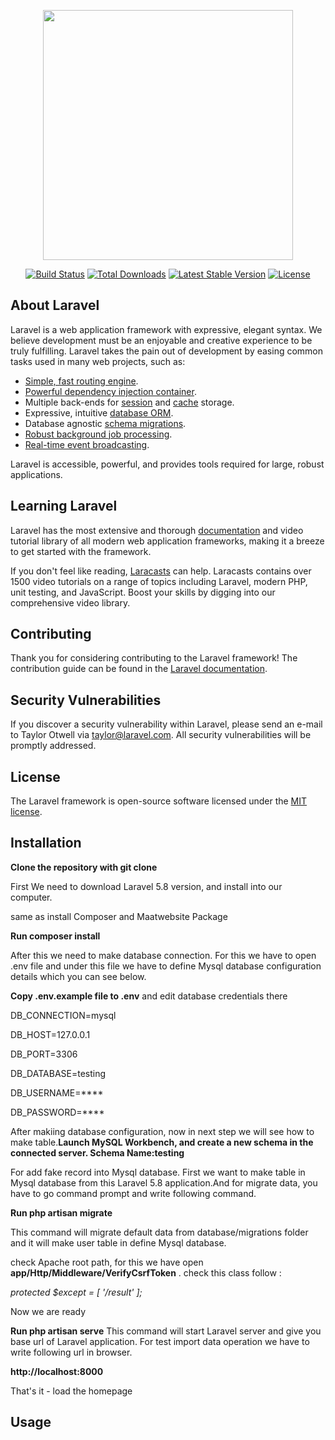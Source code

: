 <p align="center"><img src="https://res.cloudinary.com/dtfbvvkyp/image/upload/v1566331377/laravel-logolockup-cmyk-red.svg" width="400"></p>

<p align="center">
<a href="https://travis-ci.org/laravel/framework"><img src="https://travis-ci.org/laravel/framework.svg" alt="Build Status"></a>
<a href="https://packagist.org/packages/laravel/framework"><img src="https://poser.pugx.org/laravel/framework/d/total.svg" alt="Total Downloads"></a>
<a href="https://packagist.org/packages/laravel/framework"><img src="https://poser.pugx.org/laravel/framework/v/stable.svg" alt="Latest Stable Version"></a>
<a href="https://packagist.org/packages/laravel/framework"><img src="https://poser.pugx.org/laravel/framework/license.svg" alt="License"></a>
</p>

## About Laravel

Laravel is a web application framework with expressive, elegant syntax. We believe development must be an enjoyable and creative experience to be truly fulfilling. Laravel takes the pain out of development by easing common tasks used in many web projects, such as:

- [Simple, fast routing engine](https://laravel.com/docs/routing).
- [Powerful dependency injection container](https://laravel.com/docs/container).
- Multiple back-ends for [session](https://laravel.com/docs/session) and [cache](https://laravel.com/docs/cache) storage.
- Expressive, intuitive [database ORM](https://laravel.com/docs/eloquent).
- Database agnostic [schema migrations](https://laravel.com/docs/migrations).
- [Robust background job processing](https://laravel.com/docs/queues).
- [Real-time event broadcasting](https://laravel.com/docs/broadcasting).

Laravel is accessible, powerful, and provides tools required for large, robust applications.

## Learning Laravel

Laravel has the most extensive and thorough [documentation](https://laravel.com/docs) and video tutorial library of all modern web application frameworks, making it a breeze to get started with the framework.

If you don't feel like reading, [Laracasts](https://laracasts.com) can help. Laracasts contains over 1500 video tutorials on a range of topics including Laravel, modern PHP, unit testing, and JavaScript. Boost your skills by digging into our comprehensive video library.

## Contributing

Thank you for considering contributing to the Laravel framework! The contribution guide can be found in the [Laravel documentation](https://laravel.com/docs/contributions).

## Security Vulnerabilities

If you discover a security vulnerability within Laravel, please send an e-mail to Taylor Otwell via [taylor@laravel.com](mailto:taylor@laravel.com). All security vulnerabilities will be promptly addressed.

## License

The Laravel framework is open-source software licensed under the [MIT license](https://opensource.org/licenses/MIT).


## Installation
**Clone the repository with git clone**

First We need to download Laravel 5.8 version, and install into our computer.

same as install Composer and Maatwebsite Package 

**Run composer install**

After this we need to make database connection. For this we have to open .env file and under this file we have to define Mysql database configuration details which you can see below.

**Copy .env.example file to .env** and edit database credentials there

DB_CONNECTION=mysql

DB_HOST=127.0.0.1

DB_PORT=3306

DB_DATABASE=testing

DB_USERNAME=****

DB_PASSWORD=****

After makiing database configuration, now in next step we will see how to make table.**Launch MySQL Workbench, and create a new schema in the connected server. Schema Name:testing**

For add fake record into Mysql database. First we want to make table in Mysql database from this Laravel 5.8 application.And for migrate data, you have to go command prompt and write following command.

**Run php artisan migrate**

This command will migrate default data from database/migrations folder and it will make user table in define Mysql database.

check Apache root path, for this we have open **app/Http/Middleware/VerifyCsrfToken** . check this class follow :

*protected $except = [
        '/result'
    ];*

Now we are ready

**Run php artisan serve**
This command will start Laravel server and give you base url of Laravel application. For test import data operation we have to write following url in browser.

**http://localhost:8000**

That's it - load the homepage

## Usage
